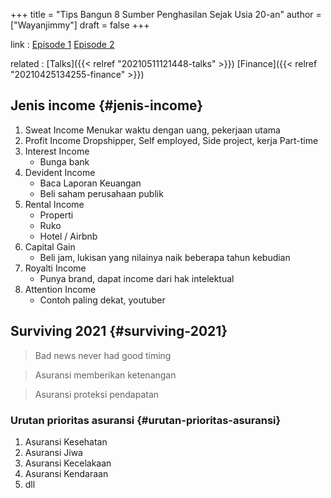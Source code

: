 +++
title = "Tips Bangun 8 Sumber Penghasilan Sejak Usia 20-an"
author = ["Wayanjimmy"]
draft = false
+++

link
: [Episode 1](https://youtu.be/GeiAIK3cV7E) [Episode 2](https://youtu.be/3XPGJXdBW0A)

related
: [Talks]({{< relref "20210511121448-talks" >}}) [Finance]({{< relref "20210425134255-finance" >}})


## Jenis income {#jenis-income}

1.  Sweat Income
    Menukar waktu dengan uang, pekerjaan utama
2.  Profit Income
    Dropshipper, Self employed, Side project, kerja Part-time
3.  Interest Income
    -   Bunga bank
4.  Devident Income
    -   Baca Laporan Keuangan
    -   Beli saham perusahaan publik
5.  Rental Income
    -   Properti
    -   Ruko
    -   Hotel / Airbnb
6.  Capital Gain
    -   Beli jam, lukisan yang nilainya naik beberapa tahun kebudian
7.  Royalti Income
    -   Punya brand, dapat income dari hak intelektual
8.  Attention Income
    -   Contoh paling dekat, youtuber


## Surviving 2021 {#surviving-2021}

> Bad news never had good timing

<!--quoteend-->

> Asuransi memberikan ketenangan

<!--quoteend-->

> Asuransi proteksi pendapatan


### Urutan prioritas asuransi {#urutan-prioritas-asuransi}

1.  Asuransi Kesehatan
2.  Asuransi Jiwa
3.  Asuransi Kecelakaan
4.  Asuransi Kendaraan
5.  dll
